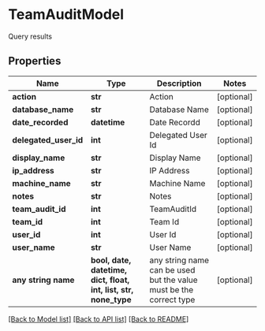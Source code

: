 # TeamAuditModel

Query results

## Properties
Name | Type | Description | Notes
------------ | ------------- | ------------- | -------------
**action** | **str** | Action | [optional] 
**database_name** | **str** | Database Name | [optional] 
**date_recorded** | **datetime** | Date Recordd | [optional] 
**delegated_user_id** | **int** | Delegated User Id | [optional] 
**display_name** | **str** | Display Name | [optional] 
**ip_address** | **str** | IP Address | [optional] 
**machine_name** | **str** | Machine Name | [optional] 
**notes** | **str** | Notes | [optional] 
**team_audit_id** | **int** | TeamAuditId | [optional] 
**team_id** | **int** | Team Id | [optional] 
**user_id** | **int** | User Id | [optional] 
**user_name** | **str** | User Name | [optional] 
**any string name** | **bool, date, datetime, dict, float, int, list, str, none_type** | any string name can be used but the value must be the correct type | [optional]

[[Back to Model list]](../README.md#documentation-for-models) [[Back to API list]](../README.md#documentation-for-api-endpoints) [[Back to README]](../README.md)



